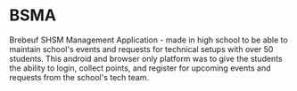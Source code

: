 # BSMA
Brebeuf SHSM Management Application - made in high school to be able to maintain school's events and requests for technical setups with over 50 students.
This android and browser only platform was to give the students the ability to login, collect points, and register for upcoming events and requests from the school's tech team.
